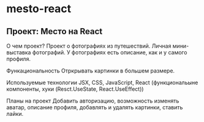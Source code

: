 # mesto-react
## Проект: Место на React

О чем проект?
Проект о фотографиях из путешествий. Личная мини-выставка фотографий. У фотографиях есть описание, как и у самого профиля.

Функациональность
Отркрывать картинки в большем размере.

Используемые технологии
JSX, CSS, JavaScript, React (функциональыне компоненты, хуки (Resct.UseState, React.UseEffect))

Планы на проект
Добавить авторизацию, возможность изменять аватар, описание профиля, добавлять и удалять картинки, ставить лайки.